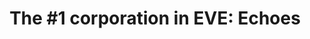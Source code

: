 ---
title: "The #1 corporation in EVE: Echoes"
metaDescription: Join FTL Industries and experience history being made. Mining ops every week, PvP, gatecamps, and access to high-quality systems in nullsec. Join us and you will understand why we have outlasted our competitors and have one of the lowest employee turnover rates in New Eden.
banner: /images/planet-background.jpg
bannerHeight: tall
people:
  - name: The Mandolorian
    quote: This is the Vishny Way.
    portrait: /images/characters/Mando.png
    location: United Kingdom
  - name: Bob30 Petty
    quote: From honour to ashes.
    portrait: /images/characters/Bob.png
    location: Maple syrup and hockey sticks
  - name: BeanMan
    quote: Not enough stabs.
    portrait: /images/characters/Bean.png
    location: 27.9 N 86.9 E
  - name: Idol Wraith
    quote: Every idol, however exalted, turns out, in the long run, to be a Moloch, hungry for human sacrifice.
    portrait: /images/characters/Idol.png
    location: United Kingdom (East Coast)
  - name: ICEPICK
    quote: Where are my PLs?
    portrait: /images/characters/Icepick.png
    location: Oh Canada
  - name: Drea Quiller
    quote: Eat Rocks! Om nom nom nom.
    portrait: /images/characters/Drea.png
    location: Also Canada
    role: Officer
  - name: AcidCrush
    quote: When in doubt, warp out.
    portrait: /images/characters/Acid.png
    location: 中国
    role: Officer
  - name: K1dnyy
    quote: 80m and you can go. You have 60 seconds.
    portrait: /images/characters/k1dnyy.png
    location: Retroperitoneal space
    role: Officer
  - name: Aluhn
    quote: EVE is a garden, dig it!
    portrait: /images/characters/Aluhn.png
    location: Amerika
    role: CEO
  - name: FasterThanLight
    quote: Killing is just a means of communication; come fly with us, that's an invitation!
    portrait: /images/characters/FTL.png
    location: Finland
    role: Chairman
activities:
  - title: Mining
    description: We have a bunch of people who really enjoy mining for some reason. This is why we have mining ops every week!”
    icon: /images/mining.svg
  - title: Industry
    description: Since there is demand for all sorts of ships inside the corporation, we have our refiners and industrialists making everything from rigs to rattlesnakes.
    icon: /images/industry.svg
  - title: Explosions
    description: There is no reason to produce industrial products if there are no buyers. We take pride in increasing the demand for industrial products across the universe.
    icon: /images/explosions.svg
---